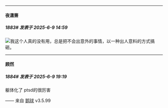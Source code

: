 ﻿
*****

####  夜潇箫  
##### 1883#       发表于 2025-6-9 14:59

<img src="https://static.stage1st.com/image/smiley/face2017/138.png" referrerpolicy="no-referrer">我这个人真的没有用，总是把不会出意外的事情，以一种出人意料的方式搞砸。


*****

####  顾然  
##### 1884#       发表于 2025-6-9 19:19

躯体化了 ptsd的很厉害

—— 来自 [鹅球](https://www.pgyer.com/GcUxKd4w) v3.5.99

